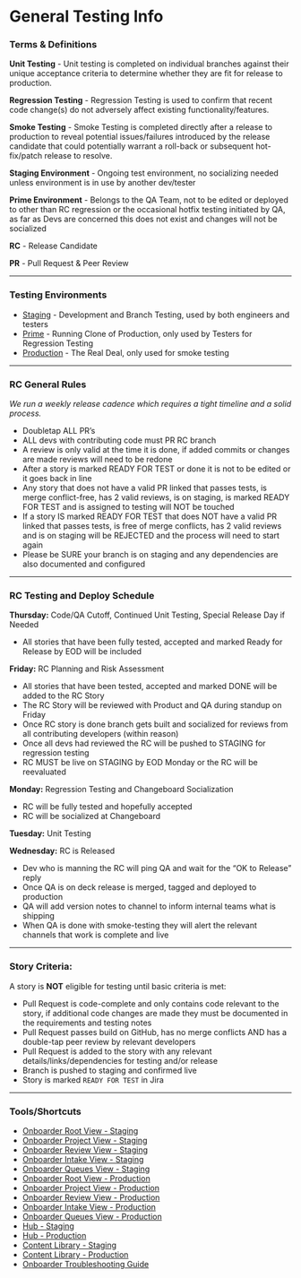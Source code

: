 # General Testing Info

### Terms & Definitions

**Unit Testing** - Unit testing is completed on individual branches against their unique acceptance criteria to determine whether they are fit for release to production. 

**Regression Testing** - Regression Testing is used to confirm that recent code change(s) do not adversely affect existing functionality/features.

**Smoke Testing** - Smoke Testing is completed directly after a release to production to reveal potential issues/failures introduced by the release candidate that could potentially warrant a roll-back or subsequent hot-fix/patch release to resolve.

**Staging Environment** - Ongoing test environment, no socializing needed unless environment is in use by another dev/tester 

**Prime Environment** - Belongs to the QA Team, not to be edited or deployed to other than RC regression or the occasional hotfix testing initiated by QA, as far as Devs are concerned this does not exist and changes will not be socialized 

**RC** - Release Candidate 

**PR** - Pull Request & Peer Review 

***

### Testing Environments

* [Staging](https://onboarder-opex-staging.g5devops.com/) - Development and Branch Testing, used by both engineers and testers 
* [Prime](https://content-management-system-content-prime.g5devops.com) - Running Clone of Production, only used by Testers for Regression Testing 
* [Production](https://onboarder.g5marketingcloud.com/) - The Real Deal, only used for smoke testing

***

### RC General Rules

_We run a weekly release cadence which requires a tight timeline and a solid process._

* Doubletap ALL PR’s
* ALL devs with contributing code must PR RC branch
* A review is only valid at the time it is done, if added commits or changes are made reviews will need to be redone
* After a story is marked READY FOR TEST or done it is not to be edited or it goes back in line
* Any story that does not have a valid PR linked that passes tests, is merge conflict-free, has 2 valid reviews, is on staging, is marked READY FOR TEST and is assigned to testing will NOT be touched
* If a story IS marked READY FOR TEST that does NOT have a valid PR linked that passes tests, is free of merge conflicts, has 2 valid reviews and is on staging will be REJECTED and the process will need to start again
* Please be SURE your branch is on staging and any dependencies are also documented and configured 

***

### RC Testing and Deploy Schedule

**Thursday:** Code/QA Cutoff, Continued Unit Testing, Special Release Day if Needed 
* All stories that have been fully tested, accepted and marked Ready for Release by EOD will be included

**Friday:** RC Planning and Risk Assessment
* All stories that have been tested, accepted and marked DONE will be added to the RC Story
* The RC Story will be reviewed with Product and QA during standup on Friday 
* Once RC story is done branch gets built and socialized for reviews from all contributing developers (within reason) 
* Once all devs had reviewed the RC will be pushed to STAGING for regression testing
* RC MUST be live on STAGING by EOD Monday or the RC will be reevaluated  

**Monday:** Regression Testing and Changeboard Socialization 
* RC will be fully tested and hopefully accepted 
* RC will be socialized at Changeboard 

**Tuesday:** Unit Testing

**Wednesday:** RC is Released
* Dev who is manning the RC will ping QA and wait for the “OK to Release” reply
* Once QA is on deck release is merged, tagged and deployed to production
* QA will add version notes to channel to inform internal teams what is shipping
* When QA is done with smoke-testing they will alert the relevant channels that work is complete and live
	
***

### Story Criteria: 
A story is **NOT** eligible for testing until basic criteria is met:
* Pull Request is code-complete and only contains code relevant to the story, if additional code changes are made they must be documented in the requirements and testing notes 
* Pull Request passes build on GitHub, has no merge conflicts AND has a double-tap peer review by relevant developers
* Pull Request is added to the story with any relevant details/links/dependencies for testing and/or release 
* Branch is pushed to staging and confirmed live
* Story is marked `READY FOR TEST`  in Jira

***

### Tools/Shortcuts
- [Onboarder Root View - Staging](https://onboarder-opex-staging.g5devops.com/)
- [Onboarder Project View - Staging](https://onboarder-opex-staging.g5devops.com/projects)
- [Onboarder Review View - Staging](https://onboarder-opex-staging.g5devops.com/review)
- [Onboarder Intake View - Staging](https://onboarder-opex-staging.g5devops.com/intake)
- [Onboarder Queues View - Staging](https://onboarder-opex-staging.g5devops.com/queues)
- [Onboarder Root View - Production](https://onboarder.g5marketingcloud.com)
- [Onboarder Project View - Production](https://onboarder.g5marketingcloud.com/projects)
- [Onboarder Review View - Production](https://onboarder.g5marketingcloud.com/review)
- [Onboarder Intake View - Production](https://onboarder.g5marketingcloud.com/intake)
- [Onboarder Queues View - Production](https://onboarder.g5marketingcloud.com/queues)
- [Hub - Staging](https://hub-content-staging.g5devops.com/)
- [Hub - Production](https://hub.g5marketingcloud.com/)
- [Content Library - Staging](https://content-management-system-content-staging.g5devops.com/admin/clients/g5-c-5mt8jmdvl-lander-software/content_liquids)
- [Content Library - Production](https://cms.g5marketingcloud.com/admin/clients/g5-c-5g12gh58f-johnny-s-rc-testing/content_liquids)
- [Onboarder Troubleshooting Guide](https://docs.google.com/document/d/15EVwjOl7hJK617z0aq_--5h2oQ6tM1TQPTsRCLJfqDE/edit?pli=1)
